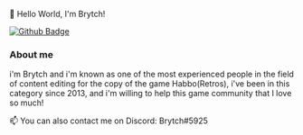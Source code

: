 👋 Hello World, I'm Brytch! 

[![Github Badge](https://img.shields.io/badge/-Github-000?style=flat-square&logo=Github&logoColor=white&link=https://github.com/xbrytch)](https://github.com/xbrytch)

### About me
i'm Brytch and i'm known as one of the most experienced people in the field of content editing for the copy of the game Habbo(Retros), i've been in this category since 2013, and i'm willing to help this game community that I love so much!

📫 You can also contact me on Discord: Brytch#5925
